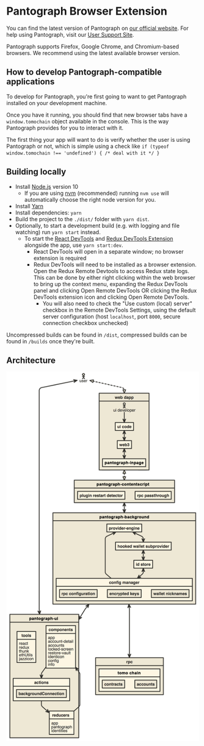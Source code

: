 # Pantograph Browser Extension

You can find the latest version of Pantograph on [our official website](https://pantograph.io/). For help using Pantograph, visit our [User Support Site](https://change.pantograph.io/inquiry).

Pantograph supports Firefox, Google Chrome, and Chromium-based browsers. We recommend using the latest available browser version.

## How to develop Pantograph-compatible applications

To develop for Pantograph, you're first going to want to get Pantograph installed on your development machine.

Once you have it running, you should find that new browser tabs have a `window.tomochain` object available in the console. This is the way Pantograph provides for you to interact with it.

The first thing your app will want to do is verify whether the user is using Pantograph or not, which is simple using a check like `if (typeof window.tomochain !== 'undefined') { /* deal with it */ }`

## Building locally

- Install [Node.js](https://nodejs.org) version 10
    - If you are using [nvm](https://github.com/creationix/nvm#installation) (recommended) running `nvm use` will automatically choose the right node version for you.
- Install [Yarn](https://yarnpkg.com/en/docs/install)
- Install dependencies: `yarn`
- Build the project to the `./dist/` folder with `yarn dist`.
- Optionally, to start a development build (e.g. with logging and file watching) run `yarn start` instead.
    - To start the [React DevTools](https://github.com/facebook/react-devtools) and [Redux DevTools Extension](http://extension.remotedev.io)
      alongside the app, use `yarn start:dev`.
      - React DevTools will open in a separate window; no browser extension is required
      - Redux DevTools will need to be installed as a browser extension. Open the Redux Remote Devtools to access Redux state logs. This can be done by either right clicking within the web browser to bring up the context menu, expanding the Redux DevTools panel and clicking Open Remote DevTools OR clicking the Redux DevTools extension icon and clicking Open Remote DevTools.
        - You will also need to check the "Use custom (local) server" checkbox in the Remote DevTools Settings, using the default server configuration (host `localhost`, port `8000`, secure connection checkbox unchecked)

Uncompressed builds can be found in `/dist`, compressed builds can be found in `/builds` once they're built.

## Architecture

![Architecture Diagram](./docs/architecture.png)

